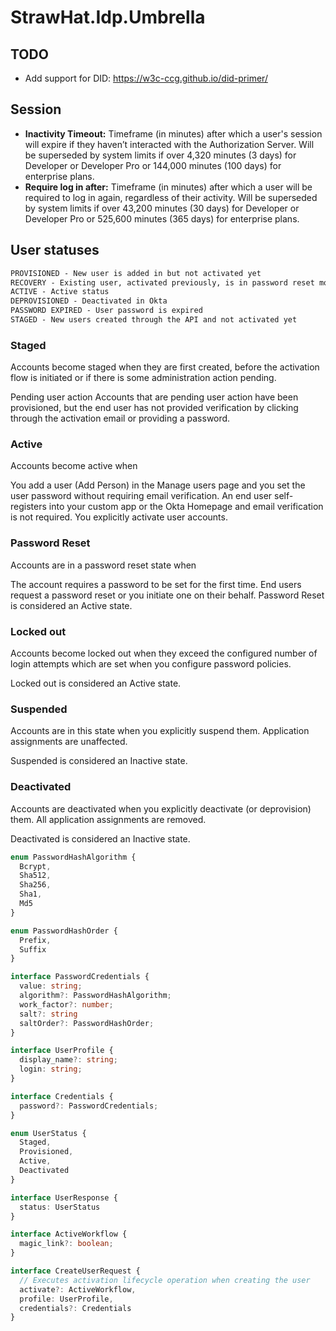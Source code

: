 # StrawHat.Idp.Umbrella

## TODO

- Add support for DID: https://w3c-ccg.github.io/did-primer/

## Session

- **Inactivity Timeout:** Timeframe (in minutes) after which a user's session
  will expire if they haven’t interacted with the Authorization Server. Will be
  superseded by system limits if over 4,320 minutes (3 days) for Developer or
  Developer Pro or 144,000 minutes (100 days) for enterprise plans.
- **Require log in after:** Timeframe (in minutes) after which a user will be
  required to log in again, regardless of their activity. Will be superseded by
  system limits if over 43,200 minutes (30 days) for Developer or Developer Pro
  or 525,600 minutes (365 days) for enterprise plans.

## User statuses

```txt
PROVISIONED - New user is added in but not activated yet
RECOVERY - Existing user, activated previously, is in password reset mode
ACTIVE - Active status
DEPROVISIONED - Deactivated in Okta
PASSWORD EXPIRED - User password is expired
STAGED - New users created through the API and not activated yet
```

### Staged

Accounts become staged when they are first created, before the activation flow is initiated or if there is some administration action pending.

Pending user action	Accounts that are pending user action have been provisioned, but the end user has not provided verification by clicking through the activation email or providing a password.

### Active

Accounts become active when

You add a user (Add Person) in the Manage users page and you set the user password without requiring email verification.
An end user self-registers into your custom app or the Okta Homepage and email verification is not required.
You explicitly activate user accounts.

### Password Reset

Accounts are in a password reset state when

The account requires a password to be set for the first time.
End users request a password reset or you initiate one on their behalf.
Password Reset is considered an Active state.

### Locked out

Accounts become locked out when they exceed the configured number of login attempts which are set when you configure password policies.

Locked out is considered an Active state.

### Suspended

Accounts are in this state when you explicitly suspend them. Application assignments are unaffected.

Suspended is considered an Inactive state.

### Deactivated

Accounts are deactivated when you explicitly deactivate (or deprovision) them. All application assignments are removed.

Deactivated is considered an Inactive state.


```typescript
enum PasswordHashAlgorithm {
  Bcrypt,
  Sha512,
  Sha256,
  Sha1,
  Md5
}

enum PasswordHashOrder {
  Prefix,
  Suffix
}

interface PasswordCredentials {
  value: string;
  algorithm?: PasswordHashAlgorithm;
  work_factor?: number;
  salt?: string
  saltOrder?: PasswordHashOrder;
}

interface UserProfile {
  display_name?: string;
  login: string;
}

interface Credentials {
  password?: PasswordCredentials;
}

enum UserStatus {
  Staged,
  Provisioned,
  Active,
  Deactivated
}

interface UserResponse {
  status: UserStatus
}

interface ActiveWorkflow {
  magic_link?: boolean;
}

interface CreateUserRequest {
  // Executes activation lifecycle operation when creating the user
  activate?: ActiveWorkflow,
  profile: UserProfile,
  credentials?: Credentials
}
```
